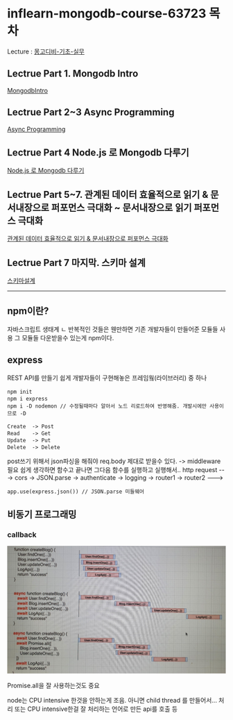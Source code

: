 # inflearn-mongodb-course-63723 목차

Lecture : [몽고디비-기초-실무](https://www.inflearn.com/course/c/dashboard)

## Lectrue Part 1. Mongodb Intro

[MongodbIntro](https://github.com/lucy74310/inflearn-mongodb-course-63723/tree/main/1_MongodbIntro.md)

## Lectrue Part 2~3 Async Programming

[Async Programming](https://github.com/lucy74310/inflearn-mongodb-course-63723/tree/main/2_AsyncProgramming.md)

## Lectrue Part 4 Node.js 로 Mongodb 다루기

[Node.js 로 Mongodb 다루기](https://github.com/lucy74310/inflearn-mongodb-course-63723/tree/main/3_RestfulAPIIntro.md)

## Lectrue Part 5~7. 관계된 데이터 효율적으로 읽기 & 문서내장으로 퍼포먼스 극대화 ~ 문서내장으로 읽기 퍼포먼스 극대화

[관계된 데이터 효율적으로 읽기 & 문서내장으로 퍼포먼스 극대화](https://github.com/lucy74310/inflearn-mongodb-course-63723/tree/main/4_RelatedDataManagingInMongoDB.md)

## Lectrue Part 7 마지막. 스키마 설계

[스키마설계](https://github.com/lucy74310/inflearn-mongodb-course-63723/tree/main/5_SchemaDesign.md)

<hr>

## npm이란?

자바스크립트 생태계
ㄴ 반복적인 것들은 웬만하면 기존 개발자들이 만들어준 모듈들 사용
그 모듈들 다운받을수 있는게 npm이다.

## express

REST API를 만들기 쉽게 개발자들이 구현해놓은 프레임웤(라이브러리) 중 하나

```
npm init
npm i express
npm i -D nodemon // 수정될때마다 알아서 노드 리로드하여 반영해줌. 개발시에만 사용이므로 -D
```

```
Create  -> Post
Read    -> Get
Update  -> Put
Delete  -> Delete
```

post쓰기 위해서 json파싱을 해줘야 req.body 제대로 받을수 있다. -> middleware 필요
쉽게 생각하면 함수고 끝나면 그다음 함수를 실행하고 실행해서..
http request ---> cors -> JSON.parse -> authenticate -> logging -> router1 -> router2 --->

```
app.use(express.json()) // JSON.parse 미들웨어
```

## 비동기 프로그래밍

### callback

![sync_async_operation](./lecture_img/async_ex.jpg)

Promise.all을 잘 사용하는것도 중요

node는 CPU intensive 한것을 안하는게 조음.
아니면 child thread 를 만들어서... 처리 또는
CPU intensive한걸 잘 처리하는 언어로 만든 api를 호출 등
